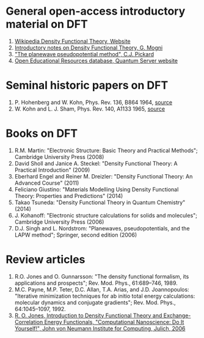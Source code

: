 # General open-access introductory material on DFT

1. [Wikipedia Density Functional Theory, Website](https://en.wikipedia.org/wiki/Density_functional_theory)
2. [Introductory notes on Density Functional Theory, G. Mogni](https://docs.wixstatic.com/ugd/02c77e_67682e5712b14fbaa8acc70d2021dd29.pdf)
3. ["The planewave pseudopotential method", C.J. Pickard](https://docs.wixstatic.com/ugd/02c77e_cdc23e5fd2b04ed792ceff9bfe1c3d6a.pdf)
4. [Open Educational Resources database, Quantum Server website](https://www.qscomputing.com/educational-resources)

# Seminal historic papers on DFT

1. P. Hohenberg and W. Kohn, Phys. Rev. 136, B864 1964, [source](http://journals.aps.org/pr/abstract/10.1103/PhysRev.136.B864)
2. W. Kohn and L. J. Sham, Phys. Rev. 140, A1133 1965, [source](http://journals.aps.org/pr/abstract/10.1103/PhysRev.140.A1133)

# Books on DFT

1. R.M. Martin: "Electronic Structure: Basic Theory and Practical Methods"; Cambridge University Press (2008)
2. David Sholl and Janice A. Steckel: "Density Functional Theory: A Practical Introduction" (2009)
3. Eberhard Engel and Reiner M. Dreizler: "Density Functional Theory: An Advanced Course" (2011)
4. Feliciano Giustino: "Materials Modelling Using Density Functional Theory: Properties and Predictions" (2014)
5. Takao Tsuneda: "Density Functional Theory in Quantum Chemistry" (2014)
6. J. Kohanoff: "Electronic structure calculations for solids and molecules"; Cambridge University Press (2006)
7.  D.J. Singh and L. Nordstrom: "Planewaves, pseudopotentials, and the LAPW method"; Springer, second edition (2006)

# Review articles

1. R.O. Jones and O. Gunnarsson: "The density functional formalism, its applications and prospects"; Rev. Mod. Phys., 61:689–746, 1989. 
2. M.C. Payne, M.P. Teter, D.C. Allan, T.A. Arias, and J.D. Joannopoulos: "Iterative minimization techniques for ab initio total energy calculations: molecular dynamics and conjugate gradients"; Rev. Mod. Phys., 64:1045–1097, 1992.
3. [R. O. Jones, Introduction to Density Functional Theory and Exchange-Correlation Energy Functionals, "Computational Nanoscience: Do It Yourself!", John von Neumann Institute for Computing, Julich, 2006](https://www.uio.no/studier/emner/matnat/fys/FYS4411/v11/undervisningsmateriale/Lecture_notes_and_literature/jones.pdf)
